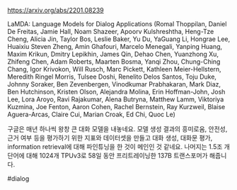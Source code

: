 https://arxiv.org/abs/2201.08239

LaMDA: Language Models for Dialog Applications (Romal Thoppilan, Daniel De Freitas, Jamie Hall, Noam Shazeer, Apoorv Kulshreshtha, Heng-Tze Cheng, Alicia Jin, Taylor Bos, Leslie Baker, Yu Du, YaGuang Li, Hongrae Lee, Huaixiu Steven Zheng, Amin Ghafouri, Marcelo Menegali, Yanping Huang, Maxim Krikun, Dmitry Lepikhin, James Qin, Dehao Chen, Yuanzhong Xu, Zhifeng Chen, Adam Roberts, Maarten Bosma, Yanqi Zhou, Chung-Ching Chang, Igor Krivokon, Will Rusch, Marc Pickett, Kathleen Meier-Hellstern, Meredith Ringel Morris, Tulsee Doshi, Renelito Delos Santos, Toju Duke, Johnny Soraker, Ben Zevenbergen, Vinodkumar Prabhakaran, Mark Diaz, Ben Hutchinson, Kristen Olson, Alejandra Molina, Erin Hoffman-John, Josh Lee, Lora Aroyo, Ravi Rajakumar, Alena Butryna, Matthew Lamm, Viktoriya Kuzmina, Joe Fenton, Aaron Cohen, Rachel Bernstein, Ray Kurzweil, Blaise Aguera-Arcas, Claire Cui, Marian Croak, Ed Chi, Quoc Le)

구글은 매년 하나씩 왕창 큰 대화 모델을 내놓네요. 모델 생성 결과의 흥미로움, 안전성, 근거 여부 등을 평가하기 위한 지표와 데이터셋을 만들고 대화 생성, 대화문 평가, information retrieval에 대해 파인튜닝을 한 것이 메인인 것 같네요. 나머지는 1.5조 개 단어에 대해 1024개 TPUv3로 58일 동안 프리트레이닝한 137B 트랜스포머가 해줍니다.

#dialog 